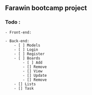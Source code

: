 ## Farawin bootcamp project
### Todo :
	- Front-end:
	
	- Back-end:
		- [ ] Models
		- [ ] Login
		- [ ] Register
		- [ ] Boards
			- [ ] Add
			- [] Remove
			- [] View
			- [] Update
			- [] Remove
		- [] Lists
		- [] Task
